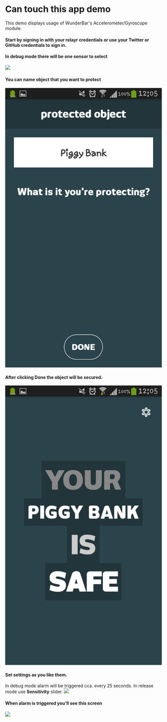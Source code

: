 # Can touch this app demo

This demo displays usage of WunderBar's Accelerometer/Gyroscope module.
#### Start by signing in with your relayr credentials or use your Twitter or GitHub credentials to sign in.

#### In debug mode there will be one sensor to select
![](/art/s1.png)

#### You can name object that you want to protect
![](/art/s2.png)

#### After clicking **Done** the object will be secured.
![](/art/s3.png)

#### Set settings as you like them.
In debug mode alarm will be triggered cca. every 25 seconds.
In release mode use **Sensitivity** slider.
![](/art/s4.png)

#### When alarm is triggered you'll see this screen
![](/art/s5.png)
